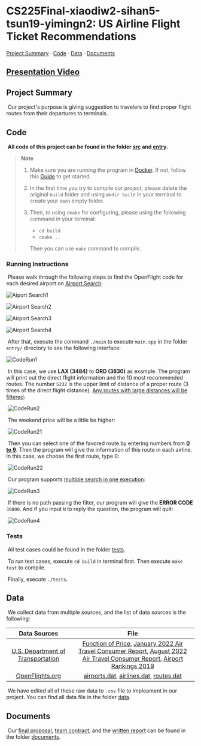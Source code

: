 # CS225Final-xiaodiw2-sihan5-tsun19-yimingn2: US Airline Flight Ticket Recommendations

[Project Summary](https://github.com/JasonChen-sihan5/CS225Final-xiaodiw2-sihan5-tsun19-yimingn2/blob/main/README.md#project-summary) · [Code](https://github.com/JasonChen-sihan5/CS225Final-xiaodiw2-sihan5-tsun19-yimingn2/blob/main/README.md#code) · [Data](https://github.com/JasonChen-sihan5/CS225Final-xiaodiw2-sihan5-tsun19-yimingn2/blob/main/README.md#data) · [Documents](https://github.com/JasonChen-sihan5/CS225Final-xiaodiw2-sihan5-tsun19-yimingn2/blob/main/README.md#documents)

## [Presentation Video]()

## Project Summary

​	Our project's purpose is giving suggestion to travelers to find proper flight routes from their departures to terminals.

## Code

​	**All code of this project can be found in the folder [src](https://github.com/JasonChen-sihan5/CS225Final-xiaodiw2-sihan5-tsun19-yimingn2/tree/main/src) and [entry](https://github.com/JasonChen-sihan5/CS225Final-xiaodiw2-sihan5-tsun19-yimingn2/tree/main/entry).** 

> **Note**
>
> 1. Make sure you are running the program in [Docker](https://www.docker.com/). If not, follow this [Guide](https://courses.engr.illinois.edu/cs225/sp2022/resources/own-machine/) to get started.
>
> 2. In the first time you try to compile our project, please delete the original `build` folder and using `mkdir build` in your terminal to create your own empty folder.
>
> 3. Then, to using `cmake` for configuring, please using the following command in your terminal:
>
>    - `cd build`
>    - `cmake ..`
>
>    Then you can use `make` command to compile.

### Running Instructions

​	Please walk through the following steps to find the OpenFlight code for each desired airport on [Airport Search](https://openflights.org/html/apsearch):

![Aiport Search1](https://github.com/JasonChen-sihan5/CS225Final-xiaodiw2-sihan5-tsun19-yimingn2/blob/main/documents/Materials/AirportSearch1.png)

![Airport Search2](https://github.com/JasonChen-sihan5/CS225Final-xiaodiw2-sihan5-tsun19-yimingn2/blob/main/documents/Materials/AirportSearch2.png)

![Airport Search3](https://github.com/JasonChen-sihan5/CS225Final-xiaodiw2-sihan5-tsun19-yimingn2/blob/main/documents/Materials/AirportSearch3.png)

![Airport Search4](https://github.com/JasonChen-sihan5/CS225Final-xiaodiw2-sihan5-tsun19-yimingn2/blob/main/documents/Materials/AirportSearch4.png)

​	After that, execute the command `./main` to execute `main.cpp` in the folder `entry/` directory to see the following interface:

![CodeRun1](https://github.com/JasonChen-sihan5/CS225Final-xiaodiw2-sihan5-tsun19-yimingn2/blob/main/documents/Materials/CodeRun1.png)

​	In this case, we use **LAX (3484)** to **ORD (3830)** as example. The program will print out the direct flight information and the 10 most recommended routes. The number `5232` is the upper limit of distance of a proper route (3 times of the direct flight distance). <u>Any routes with large distances will be filtered</u>:

​	![CodeRun2](https://github.com/JasonChen-sihan5/CS225Final-xiaodiw2-sihan5-tsun19-yimingn2/blob/main/documents/Materials/CodeRun2.png)

​	The weekend price will be a little be higher:

​		![CodeRun21](https://github.com/JasonChen-sihan5/CS225Final-xiaodiw2-sihan5-tsun19-yimingn2/blob/main/documents/Materials/CodeRun21.png)

​	Then you can select one of the favored route by entering numbers from <u>**0 to 9**</u>. Then the program will give the information of this route in each airline. In this case, we choose the first route, type 0:

​	![CodeRun22](https://github.com/JasonChen-sihan5/CS225Final-xiaodiw2-sihan5-tsun19-yimingn2/blob/main/documents/Materials/CodeRun22.png)

​	Our program supports <u>multiple search in one execution</u>:

​	![CodeRun3](https://github.com/JasonChen-sihan5/CS225Final-xiaodiw2-sihan5-tsun19-yimingn2/blob/main/documents/Materials/CodeRun3.png)

​	If there is no path passing the filter, our program will give the **ERROR CODE** `30000`. And if you input `N` to reply the question, the program will quit:

​	![CodeRun4](https://github.com/JasonChen-sihan5/CS225Final-xiaodiw2-sihan5-tsun19-yimingn2/blob/main/documents/Materials/CodeRun4.png)

### Tests

​	All test cases could be found in the folder [tests](https://github.com/JasonChen-sihan5/CS225Final-xiaodiw2-sihan5-tsun19-yimingn2/tree/main/tests). 

​	To run test cases, execute `cd build` in terminal first. Then execute `make test` to compile.

​	Finally, execute `./tests`.

## Data

​	We collect data from multiple sources, and the list of data sources is the following:

|                         Data Sources                         |                             File                             |
| :----------------------------------------------------------: | :----------------------------------------------------------: |
| [U.S. Department of Transportation](https://www.transportation.gov/) | [Function of Price](https://github.com/JasonChen-sihan5/CS225Final-xiaodiw2-sihan5-tsun19-yimingn2/blob/main/data/Function%20of%20Price.pdf), [January 2022 Air Travel Consumer Report](https://www.transportation.gov/individuals/aviation-consumer-protection/january-2022-air-travel-consumer-report), [August 2022 Air Travel Consumer Report](https://www.transportation.gov/individuals/aviation-consumer-protection/august-2022-air-travel-consumer-report), [Airport Rankings 2019](https://www.bts.gov/airport-rankings-2019) |
|     [OpenFlights.org](https://openflights.org/data.html)     | [airports.dat](https://raw.githubusercontent.com/jpatokal/openflights/master/data/airports.dat), [airlines.dat](https://raw.githubusercontent.com/jpatokal/openflights/master/data/airlines.dat), [routes.dat](https://raw.githubusercontent.com/jpatokal/openflights/master/data/routes.dat) |

​	We have edited all of these raw data to `.csv` file to impleament in our project. You can find all data file in the folder [data](https://github.com/JasonChen-sihan5/CS225Final-xiaodiw2-sihan5-tsun19-yimingn2/tree/main/data).

## Documents

​	Our [final proposal](https://github.com/JasonChen-sihan5/CS225Final-xiaodiw2-sihan5-tsun19-yimingn2/blob/main/documents/Final%20Proposal.md), [team contract](https://github.com/JasonChen-sihan5/CS225Final-xiaodiw2-sihan5-tsun19-yimingn2/blob/main/documents/Team%20Contract.md), and the [written report]() can be found in the folder [documents](https://github.com/JasonChen-sihan5/CS225Final-xiaodiw2-sihan5-tsun19-yimingn2/tree/main/documents).
